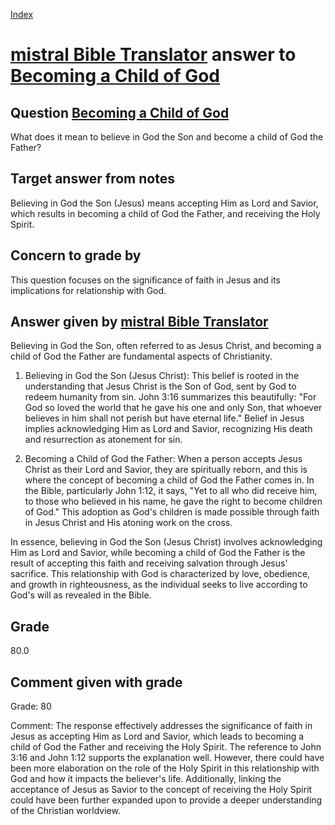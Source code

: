 
[Index](../../index.md)
# [mistral Bible Translator](../../answering_models/mistral_Bible_Translator.md) answer to [Becoming a Child of God](../../questions/Becoming_a_Child_of_God.md)

## Question [Becoming a Child of God](../../questions/Becoming_a_Child_of_God.md)
What does it mean to believe in God the Son and become a child of God the Father?

## Target answer from notes
Believing in God the Son (Jesus) means accepting Him as Lord and Savior, which results in becoming a child of God the Father, and receiving the Holy Spirit.

## Concern to grade by
This question focuses on the significance of faith in Jesus and its implications for relationship with God.

## Answer given by [mistral Bible Translator](../../answering_models/mistral_Bible_Translator.md)
 Believing in God the Son, often referred to as Jesus Christ, and becoming a child of God the Father are fundamental aspects of Christianity.

1. Believing in God the Son (Jesus Christ): This belief is rooted in the understanding that Jesus Christ is the Son of God, sent by God to redeem humanity from sin. John 3:16 summarizes this beautifully: "For God so loved the world that he gave his one and only Son, that whoever believes in him shall not perish but have eternal life." Belief in Jesus implies acknowledging Him as Lord and Savior, recognizing His death and resurrection as atonement for sin.

2. Becoming a Child of God the Father: When a person accepts Jesus Christ as their Lord and Savior, they are spiritually reborn, and this is where the concept of becoming a child of God the Father comes in. In the Bible, particularly John 1:12, it says, "Yet to all who did receive him, to those who believed in his name, he gave the right to become children of God." This adoption as God's children is made possible through faith in Jesus Christ and His atoning work on the cross.

In essence, believing in God the Son (Jesus Christ) involves acknowledging Him as Lord and Savior, while becoming a child of God the Father is the result of accepting this faith and receiving salvation through Jesus' sacrifice. This relationship with God is characterized by love, obedience, and growth in righteousness, as the individual seeks to live according to God's will as revealed in the Bible.

## Grade
80.0

## Comment given with grade
Grade: 80

Comment: The response effectively addresses the significance of faith in Jesus as accepting Him as Lord and Savior, which leads to becoming a child of God the Father and receiving the Holy Spirit. The reference to John 3:16 and John 1:12 supports the explanation well. However, there could have been more elaboration on the role of the Holy Spirit in this relationship with God and how it impacts the believer's life. Additionally, linking the acceptance of Jesus as Savior to the concept of receiving the Holy Spirit could have been further expanded upon to provide a deeper understanding of the Christian worldview.
